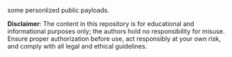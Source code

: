 some personlized public payloads.

**Disclaimer**: The content in this repository is for educational and informational purposes only; the authors hold no responsibility for misuse. Ensure proper authorization before use, act responsibly at your own risk, and comply with all legal and ethical guidelines.
